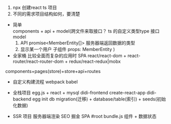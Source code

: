 1. npx 创建react  ts 项目
2. 不同的需求项目结构如何，要清楚 
 - 简单  
 components + api + model(跨文件来取接口？
   ts 的自定义类型type 接口 model 
   1. API promise<MemberEntity[]>
   服务器端返回数据的类型
   2. 显示某一个用户 子组件
     props: MemberEntity 
 )
 - 全家桶  比较全面而复杂的应用时  SPA
 react/react-dom +
 react-router/react-router-dom +
 redux/react-redux|mobx 

 components+pages(store)+store+api+routes
  
 - 自定义构建流程 
 webpack babel

 - 全栈项目 
 egg.js + react + mysql 
 didi-frontend create-react-app
 didi-backend egg init 
 db migration(迁移) + database/table(索引) + seeds(初始化数据)  

 - SSR 项目 服务器端渲染
 SEO 掘金 
 SPA #root bundle.js 组件 + 数据状态 
 